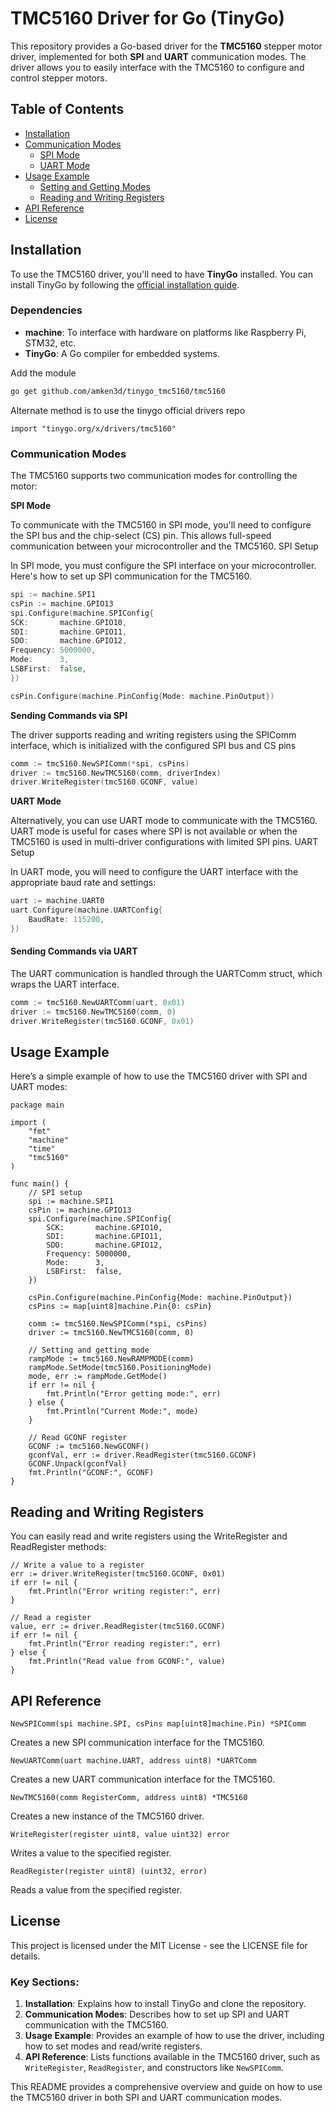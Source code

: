 # TMC5160 Driver for Go (TinyGo)

This repository provides a Go-based driver for the **TMC5160** stepper motor driver, implemented for both **SPI** and **UART** communication modes. The driver allows you to easily interface with the TMC5160 to configure and control stepper motors.

## Table of Contents

- [Installation](#installation)
- [Communication Modes](#communication-modes)
    - [SPI Mode](#spi-mode)
    - [UART Mode](#uart-mode)
- [Usage Example](#usage-example)
    - [Setting and Getting Modes](#setting-and-getting-modes)
    - [Reading and Writing Registers](#reading-and-writing-registers)
- [API Reference](#api-reference)
- [License](#license)

## Installation

To use the TMC5160 driver, you'll need to have **TinyGo** installed. You can install TinyGo by following the [official installation guide](https://tinygo.org/getting-started/).

### Dependencies

- **machine**: To interface with hardware on platforms like Raspberry Pi, STM32, etc.
- **TinyGo**: A Go compiler for embedded systems.

Add the module

```bash
go get github.com/amken3d/tinygo_tmc5160/tmc5160
```
Alternate method is to use the tinygo official drivers repo

```aiignore
import "tinygo.org/x/drivers/tmc5160"
```
### Communication Modes

The TMC5160 supports two communication modes for controlling the motor:

**SPI Mode**

To communicate with the TMC5160 in SPI mode, you'll need to configure the SPI bus and the chip-select (CS) pin. This allows full-speed communication between your microcontroller and the TMC5160.
SPI Setup

In SPI mode, you must configure the SPI interface on your microcontroller. Here's how to set up SPI communication for the TMC5160.

```go
spi := machine.SPI1
csPin := machine.GPIO13
spi.Configure(machine.SPIConfig{
SCK:       machine.GPIO10,
SDI:       machine.GPIO11,
SDO:       machine.GPIO12,
Frequency: 5000000,
Mode:      3,
LSBFirst:  false,
})

csPin.Configure(machine.PinConfig{Mode: machine.PinOutput})
```
**Sending Commands via SPI**

The driver supports reading and writing registers using the SPIComm interface, which is initialized with the configured SPI bus and CS pins

```go
comm := tmc5160.NewSPIComm(*spi, csPins)
driver := tmc5160.NewTMC5160(comm, driverIndex)
driver.WriteRegister(tmc5160.GCONF, value)

```

**UART Mode**

Alternatively, you can use UART mode to communicate with the TMC5160. UART mode is useful for cases where SPI is not available or when the TMC5160 is used in multi-driver configurations with limited SPI pins.
UART Setup

In UART mode, you will need to configure the UART interface with the appropriate baud rate and settings:

```go
uart := machine.UART0
uart.Configure(machine.UARTConfig{
    BaudRate: 115200,
})
```
#### Sending Commands via UART

The UART communication is handled through the UARTComm struct, which wraps the UART interface.

```go
comm := tmc5160.NewUARTComm(uart, 0x01)
driver := tmc5160.NewTMC5160(comm, 0)
driver.WriteRegister(tmc5160.GCONF, 0x01)
```

## Usage Example

Here’s a simple example of how to use the TMC5160 driver with SPI and UART modes:

```aiignore
package main

import (
    "fmt"
    "machine"
    "time"
    "tmc5160"
)

func main() {
    // SPI setup
    spi := machine.SPI1
    csPin := machine.GPIO13
    spi.Configure(machine.SPIConfig{
        SCK:       machine.GPIO10,
        SDI:       machine.GPIO11,
        SDO:       machine.GPIO12,
        Frequency: 5000000,
        Mode:      3,
        LSBFirst:  false,
    })

    csPin.Configure(machine.PinConfig{Mode: machine.PinOutput})
    csPins := map[uint8]machine.Pin{0: csPin}

    comm := tmc5160.NewSPIComm(*spi, csPins)
    driver := tmc5160.NewTMC5160(comm, 0)

    // Setting and getting mode
    rampMode := tmc5160.NewRAMPMODE(comm)
    rampMode.SetMode(tmc5160.PositioningMode)
    mode, err := rampMode.GetMode()
    if err != nil {
        fmt.Println("Error getting mode:", err)
    } else {
        fmt.Println("Current Mode:", mode)
    }

    // Read GCONF register
    GCONF := tmc5160.NewGCONF()
    gconfVal, err := driver.ReadRegister(tmc5160.GCONF)
    GCONF.Unpack(gconfVal)
    fmt.Println("GCONF:", GCONF)
}

```
## Reading and Writing Registers

You can easily read and write registers using the WriteRegister and ReadRegister methods:

```aiignore
// Write a value to a register
err := driver.WriteRegister(tmc5160.GCONF, 0x01)
if err != nil {
    fmt.Println("Error writing register:", err)
}

// Read a register
value, err := driver.ReadRegister(tmc5160.GCONF)
if err != nil {
    fmt.Println("Error reading register:", err)
} else {
    fmt.Println("Read value from GCONF:", value)
}

```

## API Reference

    NewSPIComm(spi machine.SPI, csPins map[uint8]machine.Pin) *SPIComm

Creates a new SPI communication interface for the TMC5160.

    NewUARTComm(uart machine.UART, address uint8) *UARTComm

Creates a new UART communication interface for the TMC5160.

    NewTMC5160(comm RegisterComm, address uint8) *TMC5160

Creates a new instance of the TMC5160 driver.

    WriteRegister(register uint8, value uint32) error

Writes a value to the specified register.

    ReadRegister(register uint8) (uint32, error)

Reads a value from the specified register.

## License

This project is licensed under the MIT License - see the LICENSE file for details.


### Key Sections:

1. **Installation**: Explains how to install TinyGo and clone the repository.
2. **Communication Modes**: Describes how to set up SPI and UART communication with the TMC5160.
3. **Usage Example**: Provides an example of how to use the driver, including how to set modes and read/write registers.
4. **API Reference**: Lists functions available in the TMC5160 driver, such as `WriteRegister`, `ReadRegister`, and constructors like `NewSPIComm`.

This README provides a comprehensive overview and guide on how to use the TMC5160 driver in both SPI and UART communication modes.

